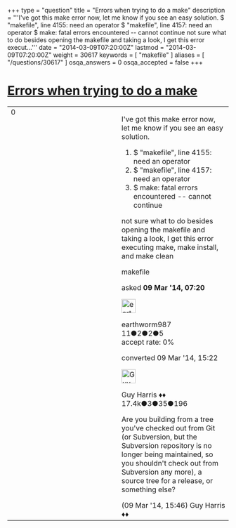 +++
type = "question"
title = "Errors when trying to do a make"
description = '''I&#x27;ve got this make error now, let me know if you see an easy solution.  $ &quot;makefile&quot;, line 4155: need an operator $ &quot;makefile&quot;, line 4157: need an operator $ make: fatal errors encountered -- cannot continue  not sure what to do besides opening the makefile and taking a look, I get this error execut...'''
date = "2014-03-09T07:20:00Z"
lastmod = "2014-03-09T07:20:00Z"
weight = 30617
keywords = [ "makefile" ]
aliases = [ "/questions/30617" ]
osqa_answers = 0
osqa_accepted = false
+++

<div class="headNormal">

# [Errors when trying to do a make](/questions/30617/errors-when-trying-to-do-a-make)

</div>

<div id="main-body">

<div id="askform">

<table id="question-table" style="width:100%;"><colgroup><col style="width: 50%" /><col style="width: 50%" /></colgroup><tbody><tr class="odd"><td style="width: 30px; vertical-align: top"><div class="vote-buttons"><div id="post-30617-score" class="post-score" title="current number of votes">0</div><div id="favorite-count" class="favorite-count"></div></div></td><td><div id="item-right"><div class="question-body"><p>I've got this make error now, let me know if you see an easy solution.</p><ol><li>$ "makefile", line 4155: need an operator</li><li>$ "makefile", line 4157: need an operator</li><li>$ make: fatal errors encountered -- cannot continue</li></ol><p>not sure what to do besides opening the makefile and taking a look, I get this error executing make, make install, and make clean</p></div><div id="question-tags" class="tags-container tags">makefile</div><div id="question-controls" class="post-controls"></div><div class="post-update-info-container"><div class="post-update-info post-update-info-user"><p>asked <strong>09 Mar '14, 07:20</strong></p><img src="https://secure.gravatar.com/avatar/4f713d2d9d447724a6f15177137d0e1f?s=32&amp;d=identicon&amp;r=g" class="gravatar" width="32" height="32" alt="earthworm987&#39;s gravatar image" /><p>earthworm987<br />
<span class="score" title="11 reputation points">11</span><span title="2 badges"><span class="badge1">●</span><span class="badgecount">2</span></span><span title="2 badges"><span class="silver">●</span><span class="badgecount">2</span></span><span title="5 badges"><span class="bronze">●</span><span class="badgecount">5</span></span><br />
<span class="accept_rate" title="Rate of the user&#39;s accepted answers">accept rate:</span> <span title="earthworm987 has no accepted answers">0%</span></p></div><div class="post-update-info post-update-info-edited"><p>converted 09 Mar '14, 15:22</p><img src="https://secure.gravatar.com/avatar/f93de7000747ab5efb5acd3034b2ebd7?s=32&amp;d=identicon&amp;r=g" class="gravatar" width="32" height="32" alt="Guy%20Harris&#39;s gravatar image" /><p>Guy Harris ♦♦<br />
<span class="score" title="17443 reputation points"><span>17.4k</span></span><span title="3 badges"><span class="badge1">●</span><span class="badgecount">3</span></span><span title="35 badges"><span class="silver">●</span><span class="badgecount">35</span></span><span title="196 badges"><span class="bronze">●</span><span class="badgecount">196</span></span></p></div></div><div id="comments-container-30617" class="comments-container"><span id="30625"></span><div id="comment-30625" class="comment"><div id="post-30625-score" class="comment-score"></div><div class="comment-text"><p>Are you building from a tree you've checked out from Git (or Subversion, but the Subversion repository is no longer being maintained, so you shouldn't check out from Subversion any more), a source tree for a release, or something else?</p></div><div id="comment-30625-info" class="comment-info"><span class="comment-age">(09 Mar '14, 15:46)</span> Guy Harris ♦♦</div></div></div><div id="comment-tools-30617" class="comment-tools"></div><div class="clear"></div><div id="comment-30617-form-container" class="comment-form-container"></div><div class="clear"></div></div></td></tr></tbody></table>

</div>

</div>


